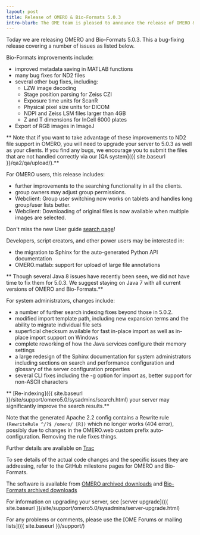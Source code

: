 ```yaml
---
layout: post
title: Release of OMERO & Bio-Formats 5.0.3
intro-blurb: The OME team is pleased to announce the release of OMERO & Bio-Formats 5.0.3
---
```

Today we are releasing OMERO and Bio-Formats 5.0.3. This a bug-fixing release covering a number of issues as listed below.

Bio-Formats improvements include:

- improved metadata saving in MATLAB functions
- many bug fixes for ND2 files
- several other bug fixes, including:
    - LZW image decoding
    - Stage position parsing for Zeiss CZI
    - Exposure time units for ScanR
    - Physical pixel size units for DICOM
    - NDPI and Zeiss LSM files larger than 4GB
    - Z and T dimensions for InCell 6000 plates
- Export of RGB images in ImageJ

** Note that if you want to take advantage of these improvements to ND2 file support in OMERO, you will need to upgrade your server to 5.0.3 as well as your clients. If you find any bugs, we encourage you to submit the files that are not handled correctly via our [QA system]({{ site.baseurl }}/qa2/qa/upload/).**

For OMERO users, this release includes:

- further improvements to the searching functionality in all the clients.
- group owners may adjust group permissions.
- Webclient: Group user switching now works on tablets and handles long group/user lists better.
- Webclient: Downloading of original files is now available when multiple images are selected.

Don't miss the new User guide [search page](https://help.openmicroscopy.org/search.html)!

Developers, script creators, and other power users may be interested in:

- the migration to Sphinx for the auto-generated Python API documentation
- OMERO.matlab: support for upload of large file annotations

** Though several Java 8 issues have recently been seen, we did not have time to fix them for 5.0.3. We suggest staying on Java 7 with all current versions of OMERO and Bio-Formats.**

For system administrators, changes include:

- a number of further search indexing fixes beyond those in 5.0.2.
- modified import template path, including new expansion terms and the ability to migrate individual file sets
- superficial checksum available for fast in-place import as well as in-place import support on Windows
- complete reworking of how the Java services configure their memory settings
- a large redesign of the Sphinx documentation for system administrators including sections on search and performance configuration and glossary of the server configuration properties
- several CLI fixes including the -g option for import as, better support for non-ASCII characters

** [Re-indexing]({{ site.baseurl }}/site/support/omero5.0/sysadmins/search.html) your server may significantly improve the search results.**

Note that the generated Apache 2.2 config contains a Rewrite rule `(RewriteRule ^/?$ /omero/ [R])` which no longer works (404 error), possibly due to changes in the OMERO.web custom prefix auto-configuration. Removing the rule fixes things.

Further details are available on [Trac](https://trac.openmicroscopy.org/ome/milestone/5.0.3)

To see details of the actual code changes and the specific issues they are addressing, refer to the GitHub milestone pages for OMERO and Bio-Formats.

The software is available from
[OMERO archived downloads](https://downloads.openmicroscopy.org/omero/5.0.3/)
and
[Bio-Formats archived downloads](https://downloads.openmicroscopy.org/bio-formats/5.0.3/)

For information on upgrading your server, see [server upgrade]({{ site.baseurl }}/site/support/omero5.0/sysadmins/server-upgrade.html)

For any problems or comments, please use the [OME Forums or mailing lists]({{ site.baseurl }}/support/)
